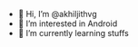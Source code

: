 - 👋 Hi, I’m @akhiljithvg
- 👀 I’m interested in Android
- 🌱 I’m currently learning stuffs


<!---
akhiljithvg/akhiljithvg is a ✨ special ✨ repository because its `README.md` (this file) appears on your GitHub profile.
You can click the Preview link to take a look at your changes.
--->
